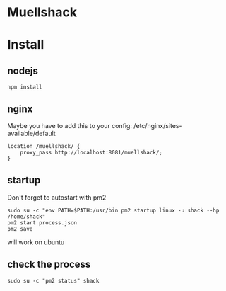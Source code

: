 Muellshack
==========

# Install

## nodejs

	npm install


## nginx
Maybe you have to add this to your config:
/etc/nginx/sites-available/default

	location /muellshack/ {
		proxy_pass http://localhost:8081/muellshack/;
	}

## startup
Don't forget to autostart with pm2

	sudo su -c "env PATH=$PATH:/usr/bin pm2 startup linux -u shack --hp /home/shack"
	pm2 start process.json
	pm2 save

will work on ubuntu

## check the process

	sudo su -c "pm2 status" shack

